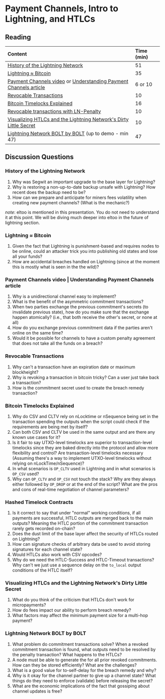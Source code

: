 # Payment Channels, Intro to Lightning, and HTLCs

## Reading

| Content | Time \(min\) |
| :--- | :--- |
| [History of the Lightning Network](https://www.youtube.com/watch?v=HauP9F16mUM) | 51 |
| [Lightning ≈ Bitcoin](https://www.youtube.com/watch?v=8lMLo-7yF5k) | 35 |
| [Payment Channels video](https://www.youtube.com/watch?v=4SdBa8ZOfqg) or [Understanding Payment Channels article](https://blog.chainside.net/understanding-payment-channels-4ab018be79d4) | 6 or 10 |
| [Revocable Transactions](https://rusty.ozlabs.org/?p=450) | 10 |
| [Bitcoin Timelocks Explained](https://medium.com/summa-technology/bitcoins-time-locks-27e0c362d7a1) | 16 |
| [Revocable transactions with LN-Penalty](https://www.derpturkey.com/revocable-transactions-with-ln-penalty/) | 10 |
| [Visualizing HTLCs and the Lightning Network's Dirty Little Secret](https://medium.com/@peter_r/visualizing-htlcs-and-the-lightning-networks-dirty-little-secret-cb9b5773a0) | 10 |
| [Lightning Network BOLT by BOLT](https://www.youtube.com/watch?v=Ysj2yobFMF4) \(up to demo - min 47\) | 47 |

## Discussion Questions

### History of the Lightning Network

1. Why was Segwit an important upgrade to the base layer for Lightning?
2. Why is restoring a non-up-to-date backup unsafe with Lightning? How recent does the backup need to be?
3. How can we prepare and anticipate for miners fees volatility when creating new payment channels? \(What is the mechanic?\)

*note*: eltoo is mentioned in this presentation. You do not need to understand it at this point. We will be diving much deeper into eltoo in the future of lightning section.

### Lightning ≈ Bitcoin

1. Given the fact that Lightning is punishment-based and requires nodes to be online, could an attacker trick you into publishing old states and lose all your funds?
2. How are accidental breaches handled on Lightning \(since at the moment this is mostly what is seen in the the wild\)?

### Payment Channels video \| Understanding Payment Channels article

1. Why is a unidirectional channel easy to implement?
2. What is the benefit of the asymmetric commitment transactions?
3. When two parties exchange the previous commitment's secrets \(to invalidate previous state\), how do you make sure that the exchange happen atomically? \(i.e., that both receive the other's secret, or none at all\)
4. How do you exchange previous commitment data if the parties aren't online on the same time?
5. Would it be possible for channels to have a custom penalty agreement that does not take all the funds on a breach?

### Revocable Transactions

1. Why can't a transaction have an expiration date or maximum blockheight?
2. Why is revoking a transaction in bitcoin tricky? Can a user just take back a transaction?
3. How is the commitment secret used to create the breach remedy transaction?

### Bitcoin Timelocks Explained

1. Why do CSV and CLTV rely on nLocktime or nSequence being set in the transaction spending the outputs when the script could check if the requirements are being met by itself?
2. Can both CSV and CLTV be used in the same output and are there any known use cases for it?
3. Is it fair to say UTXO-level timelocks are superior to transaction-level timelocks since they are baked directly into the protocol and allow more flexibility and control? Are transaction-level timelocks necessary \(Assuming there's a way to implement UTXO-level timelocks without relying on nLockTime/nSequence\)?
4. In what scenarios is `OP_CLTV` used in Lightning and in what scenarios is `OP_CSV` used?
5. Why can `OP_CLTV` and `OP_CSV` not touch the stack? Why are they always either followed by `OP_DROP` or at the end of the script? What are the pros and cons of real-time negotiation of channel parameters?

### Hashed Timelock Contracts

1. Is it correct to say that under "normal" working conditions, if all payments are successful, HTLC outputs are merged back to the main outputs? Meaning the HTLC portion of the commitment transaction rarely gets recorded on-chain?
2. Does the dust limit of the base layer affect the security of HTLCs routed on Lightning?
3. How can signature checks of arbitrary data be used to avoid storing signatures for each channel state?
4. Would HTLCs also work with CSV opcodes?
5. Why do we need the HTLC-Success and HTLC-Timeout transactions? Why can't we just use a sequence delay on the `to_local` output conditions of the HTLC itself?

### Visualizing HTLCs and the Lightning Network's Dirty Little Secret

1. What do you think of the criticism that HTLCs don't work for micropayments?
2. How do fees impact our ability to perform breach remedy?
3. What factors may affect the minimum payment size for a multi-hop payment?

### Lightning Network BOLT by BOLT

1. What problem do commitment transactions solve? When a revoked commitment transaction is found, what outputs need to be resolved by the penalty transaction? What happens to the HTLCs?
2. A node must be able to generate the  for all prior revoked commitments. How can they be stored efficiently? What are the challenges?
3. What is a good value for to-self-delay for the breach remedy and why?
4. Why is it okay for the channel partner to give up a channel state? What things do they need to enforce \(validate\) before releasing the secret?
5. What are the economic implications of the fact that gossiping about channel updates is free?

